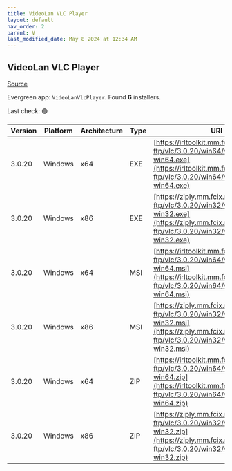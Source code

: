```yaml
---
title: VideoLan VLC Player 
layout: default
nav_order: 2
parent: V
last_modified_date: May 8 2024 at 12:34 AM
---
```


## VideoLan VLC Player 

[Source](https://www.videolan.org/vlc/)

Evergreen app: `VideoLanVlcPlayer`. Found **6** installers.

Last check: 🟢

| Version | Platform | Architecture | Type | URI                                                                                                                                                                    |
| ------- | -------- | ------------ | ---- | ---------------------------------------------------------------------------------------------------------------------------------------------------------------------- |
| 3.0.20  | Windows  | x64          | EXE  | [https://irltoolkit.mm.fcix.net/videolan-ftp/vlc/3.0.20/win64/vlc-3.0.20-win64.exe](https://irltoolkit.mm.fcix.net/videolan-ftp/vlc/3.0.20/win64/vlc-3.0.20-win64.exe) |
| 3.0.20  | Windows  | x86          | EXE  | [https://ziply.mm.fcix.net/videolan-ftp/vlc/3.0.20/win32/vlc-3.0.20-win32.exe](https://ziply.mm.fcix.net/videolan-ftp/vlc/3.0.20/win32/vlc-3.0.20-win32.exe)           |
| 3.0.20  | Windows  | x64          | MSI  | [https://irltoolkit.mm.fcix.net/videolan-ftp/vlc/3.0.20/win64/vlc-3.0.20-win64.msi](https://irltoolkit.mm.fcix.net/videolan-ftp/vlc/3.0.20/win64/vlc-3.0.20-win64.msi) |
| 3.0.20  | Windows  | x86          | MSI  | [https://ziply.mm.fcix.net/videolan-ftp/vlc/3.0.20/win32/vlc-3.0.20-win32.msi](https://ziply.mm.fcix.net/videolan-ftp/vlc/3.0.20/win32/vlc-3.0.20-win32.msi)           |
| 3.0.20  | Windows  | x64          | ZIP  | [https://irltoolkit.mm.fcix.net/videolan-ftp/vlc/3.0.20/win64/vlc-3.0.20-win64.zip](https://irltoolkit.mm.fcix.net/videolan-ftp/vlc/3.0.20/win64/vlc-3.0.20-win64.zip) |
| 3.0.20  | Windows  | x86          | ZIP  | [https://ziply.mm.fcix.net/videolan-ftp/vlc/3.0.20/win32/vlc-3.0.20-win32.zip](https://ziply.mm.fcix.net/videolan-ftp/vlc/3.0.20/win32/vlc-3.0.20-win32.zip)           |
